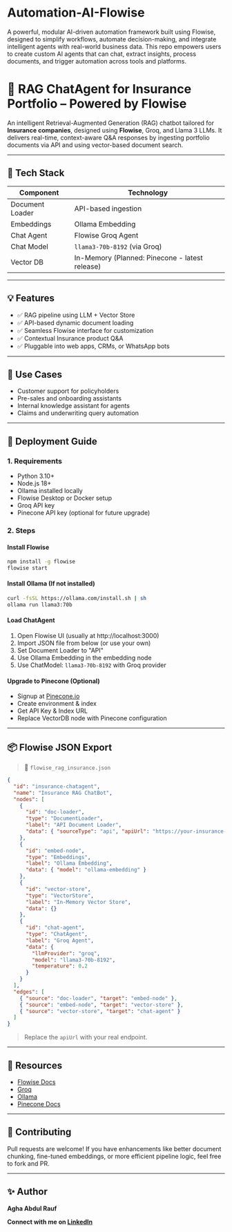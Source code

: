 # Automation-AI-Flowise
A powerful, modular AI-driven automation framework built using Flowise, designed to simplify workflows, automate decision-making, and integrate intelligent agents with real-world business data. This repo empowers users to create custom AI agents that can chat, extract insights, process documents, and trigger automation across tools and platforms.

# 🧠 RAG ChatAgent for Insurance Portfolio – Powered by Flowise

An intelligent Retrieval-Augmented Generation (RAG) chatbot tailored for **Insurance companies**, designed using **Flowise**, Groq, and Llama 3 LLMs. It delivers real-time, context-aware Q&A responses by ingesting portfolio documents via API and using vector-based document search.

---

## 🔧 Tech Stack

| Component        | Technology                             |
|------------------|-----------------------------------------|
| Document Loader  | API-based ingestion                    |
| Embeddings       | Ollama Embedding                      |
| Chat Agent       | Flowise Groq Agent                    |
| Chat Model       | `llama3-70b-8192` (via Groq)          |
| Vector DB        | In-Memory (Planned: Pinecone - latest release) |

---

## 💡 Features

- ✅ RAG pipeline using LLM + Vector Store
- ✅ API-based dynamic document loading
- ✅ Seamless Flowise interface for customization
- ✅ Contextual Insurance product Q&A
- ✅ Pluggable into web apps, CRMs, or WhatsApp bots

---

## 🧠 Use Cases

- Customer support for policyholders
- Pre-sales and onboarding assistants
- Internal knowledge assistant for agents
- Claims and underwriting query automation

---

## 🚀 Deployment Guide

### 1. Requirements
- Python 3.10+
- Node.js 18+
- Ollama installed locally
- Flowise Desktop or Docker setup
- Groq API key
- Pinecone API key (optional for future upgrade)

### 2. Steps

#### Install Flowise
```bash
npm install -g flowise
flowise start
```

#### Install Ollama (If not installed)
```bash
curl -fsSL https://ollama.com/install.sh | sh
ollama run llama3:70b
```

#### Load ChatAgent
1. Open Flowise UI (usually at http://localhost:3000)
2. Import JSON file from below (or use your own)
3. Set Document Loader to "API"
4. Use Ollama Embedding in the embedding node
5. Use ChatModel: `llama3-70b-8192` with Groq provider

#### Upgrade to Pinecone (Optional)
- Signup at [Pinecone.io](https://www.pinecone.io)
- Create environment & index
- Get API Key & Index URL
- Replace VectorDB node with Pinecone configuration

---

## 📦 Flowise JSON Export

> 📁 `flowise_rag_insurance.json`

```json
{
  "id": "insurance-chatagent",
  "name": "Insurance RAG ChatBot",
  "nodes": [
    {
      "id": "doc-loader",
      "type": "DocumentLoader",
      "label": "API Document Loader",
      "data": { "sourceType": "api", "apiUrl": "https://your-insurance-api.com/docs" }
    },
    {
      "id": "embed-node",
      "type": "Embeddings",
      "label": "Ollama Embedding",
      "data": { "model": "ollama-embedding" }
    },
    {
      "id": "vector-store",
      "type": "VectorStore",
      "label": "In-Memory Vector Store",
      "data": {}
    },
    {
      "id": "chat-agent",
      "type": "ChatAgent",
      "label": "Groq Agent",
      "data": {
        "llmProvider": "groq",
        "model": "llama3-70b-8192",
        "temperature": 0.2
      }
    }
  ],
  "edges": [
    { "source": "doc-loader", "target": "embed-node" },
    { "source": "embed-node", "target": "vector-store" },
    { "source": "vector-store", "target": "chat-agent" }
  ]
}
```

> Replace the `apiUrl` with your real endpoint.

---

## 🔗 Resources

- [Flowise Docs](https://docs.flowiseai.com/)
- [Groq](https://console.groq.com/)
- [Ollama](https://ollama.com/)
- [Pinecone Docs](https://docs.pinecone.io/)

---

## 🤝 Contributing
Pull requests are welcome! If you have enhancements like better document chunking, fine-tuned embeddings, or more efficient pipeline logic, feel free to fork and PR.


---

## ✨ Author
**Agha Abdul Rauf**

**Connect with me on [LinkedIn](https://www.linkedin.com/in/abdurauf555)**
